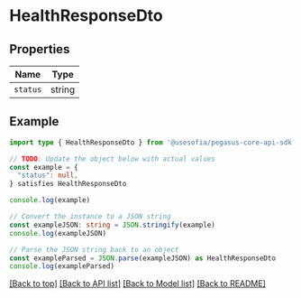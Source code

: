 
# HealthResponseDto


## Properties

Name | Type
------------ | -------------
`status` | string

## Example

```typescript
import type { HealthResponseDto } from '@usesofia/pegasus-core-api-sdk'

// TODO: Update the object below with actual values
const example = {
  "status": null,
} satisfies HealthResponseDto

console.log(example)

// Convert the instance to a JSON string
const exampleJSON: string = JSON.stringify(example)
console.log(exampleJSON)

// Parse the JSON string back to an object
const exampleParsed = JSON.parse(exampleJSON) as HealthResponseDto
console.log(exampleParsed)
```

[[Back to top]](#) [[Back to API list]](../README.md#api-endpoints) [[Back to Model list]](../README.md#models) [[Back to README]](../README.md)


